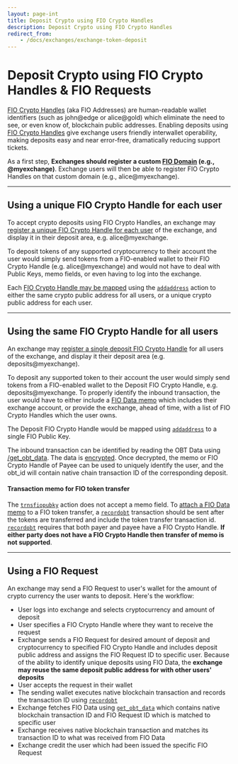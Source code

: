 ```yaml
---
layout: page-int
title: Deposit Crypto using FIO Crypto Handles
description: Deposit Crypto using FIO Crypto Handles
redirect_from:
    - /docs/exchanges/exchange-token-deposit
---
```


# Deposit Crypto using FIO Crypto Handles & FIO Requests

[FIO Crypto Handles]({{site.baseurl}}/docs/fio-protocol/fio-address) (aka FIO Addresses) are human-readable wallet identifiers (such as john@edge or alice@gold) which eliminate the need to see, or even know of, blockchain public addresses. Enabling deposits using [FIO Crypto Handles]({{site.baseurl}}/docs/fio-protocol/fio-address) give exchange users friendly interwallet operability, making deposits easy and near error-free, dramatically reducing support tickets.

As a first step, **Exchanges should register a custom [FIO Domain]({{site.baseurl}}/docs/fio-protocol/fio-address#fio-domains) (e.g., @myexchange)**. Exchange users will then be able to register FIO Crypto Handles on that custom domain (e.g., alice@myexchange).

---
## Using a unique FIO Crypto Handle for each user

To accept crypto deposits using FIO Crypto Handles, an exchange may [register a unique FIO Crypto Handle for each user]({{site.baseurl}}/docs/integration-guide/handle-registration) of the exchange, and display it in their deposit area, e.g. alice@myexchange.

To deposit tokens of any supported cryptocurrency to their account the user would simply send tokens from a FIO-enabled wallet to their FIO Crypto Handle (e.g. alice@myexchange) and would not have to deal with Public Keys, memo fields, or even having to log into the exchange.

Each [FIO Crypto Handle may be mapped]({{site.baseurl}}/docs/integration-guide/handle-mapping) using the [`addaddress`]({{site.baseurl}}/pages/api/fio-api/#options-addaddress) action to either the same crypto public address for all users, or a unique crypto public address for each user.

---
## Using the same FIO Crypto Handle for all users

An exchange may [register a single deposit FIO Crypto Handle]({{site.baseurl}}/docs/integration-guide/handle-registration) for all users of the exchange, and display it their deposit area (e.g. deposits@myexchange).

To deposit any supported token to their account the user would simply send tokens from a FIO-enabled wallet to the Deposit FIO Crypto Handle, e.g. deposits@myexchange. To properly identify the inbound transaction, the user would have to either include a [FIO Data memo]({{site.baseurl}}/docs/general-functions/fio-data) which includes their exchange account, or provide the exchange, ahead of time, with a list of FIO Crypto Handles which the user owns.

The Deposit FIO Crypto Handle would be mapped using [`addaddress`]({{site.baseurl}}/pages/api/fio-api/#options-addaddress) to a single FIO Public Key.

The inbound transaction can be identified by reading the OBT Data using [/get_obt_data]({{site.baseurl}}/pages/api/fio-api/#post-/get_obt_data). The data is [encrypted]({{site.baseurl}}/docs/general-functions/encryption). Once decrypted, the memo or FIO Crypto Handle of Payee can be used to uniquely identify the user, and the obt_id will contain native chain transaction ID of the corresponding deposit.

#### Transaction memo for FIO token transfer

The [`trnsfiopubky`]({{site.baseurl}}/pages/api/fio-api/#options-trnsfiopubky) action does not accept a memo field. To [attach a FIO Data memo]({{site.baseurl}}/docs/general-functions/fio-data) to a FIO token transfer, a [`recordobt`]({{site.baseurl}}/pages/api/fio-api/#options-recordobt) transaction should be sent after the tokens are transferred and include the token transfer transaction id. [`recordobt`]({{site.baseurl}}/pages/api/fio-api/#options-recordobt) requires that both payer and payee have a FIO Crypto Handle. **If either party does not have a FIO Crypto Handle then transfer of memo is not supported**.

---
## Using a FIO Request

An exchange may send a FIO Request to user's wallet for the amount of crypto currency the user wants to deposit. Here's the workflow:
* User logs into exchange and selects cryptocurrency and amount of deposit
* User specifies a FIO Crypto Handle where they want to receive the request
* Exchange sends a FIO Request for desired amount of deposit and cryptocurrency to specified FIO Crypto Handle and includes deposit public address and assigns the FIO Request ID to specific user. Because of the ability to identify unique deposits using FIO Data, the **exchange may reuse the same deposit public address for with other users' deposits**
* User accepts the request in their wallet
* The sending wallet executes native blockchain transaction and records the transaction ID using [`recordobt`]({{site.baseurl}}/pages/api/fio-api/#options-recordobt)
* Exchange fetches FIO Data using [`get_obt_data`]({{site.baseurl}}/pages/api/fio-api/#options-get_obt_data) which contains native blockchain transaction ID and FIO Request ID which is matched to specific user
* Exchange receives native blockchain transaction and matches its transaction ID to what was received from FIO Data
* Exchange credit the user which had been issued the specific FIO Request
